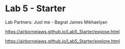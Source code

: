 # Lab 5 - Starter
Lab Partners: Just me - Bagrat James Mikhaelyan 

https://airbornejaws.github.io/Lab5_Starter/expose.html 

https://airbornejaws.github.io/Lab5_Starter/explore.html
